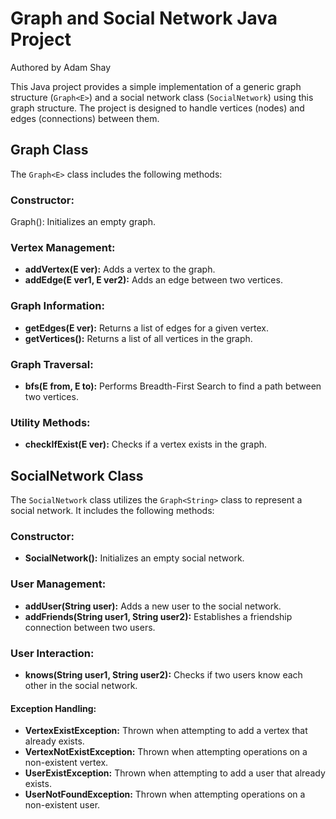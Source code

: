# Graph and Social Network Java Project
Authored by Adam Shay

This Java project provides a simple implementation of a generic graph structure (`Graph<E>`) and a social network class (`SocialNetwork`) using this graph structure.
The project is designed to handle vertices (nodes) and edges (connections) between them.

## Graph Class
The `Graph<E>` class includes the following methods:

### Constructor:
Graph(): Initializes an empty graph.

### Vertex Management:
* **addVertex(E ver):** Adds a vertex to the graph.
* **addEdge(E ver1, E ver2):** Adds an edge between two vertices.

### Graph Information:
* **getEdges(E ver):** Returns a list of edges for a given vertex.
* **getVertices():** Returns a list of all vertices in the graph.

### Graph Traversal:
* **bfs(E from, E to):** Performs Breadth-First Search to find a path between two vertices.

### Utility Methods:
* **checkIfExist(E ver):** Checks if a vertex exists in the graph.

## SocialNetwork Class
The `SocialNetwork` class utilizes the `Graph<String>` class to represent a social network.
It includes the following methods:

### Constructor:
* **SocialNetwork():** Initializes an empty social network.

### User Management:
* **addUser(String user):** Adds a new user to the social network.
* **addFriends(String user1, String user2):** Establishes a friendship connection between two users.

### User Interaction:
* **knows(String user1, String user2):** Checks if two users know each other in the social network.

#### Exception Handling:
* **VertexExistException:** Thrown when attempting to add a vertex that already exists.
* **VertexNotExistException:** Thrown when attempting operations on a non-existent vertex.
* **UserExistException:** Thrown when attempting to add a user that already exists.
* **UserNotFoundException:** Thrown when attempting operations on a non-existent user.
